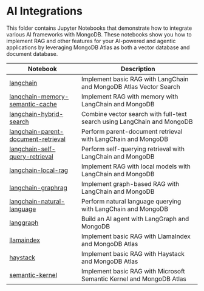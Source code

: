 # AI Integrations

This folder contains Jupyter Notebooks that demonstrate how to integrate various AI frameworks with MongoDB. These notebooks show you how to implement RAG and other features for your AI-powered and agentic applications by leveraging MongoDB Atlas as both a vector database and document database.

| Notebook | Description |
|----------|-------------|
| [langchain](https://github.com/mongodb/docs-notebooks/blob/main/ai-integrations/langchain.ipynb) | Implement basic RAG with LangChain and MongoDB Atlas Vector Search |
| [langchain-memory-semantic-cache](https://github.com/mongodb/docs-notebooks/blob/main/ai-integrations/langchain-memory-semantic-cache.ipynb) | Implement RAG with memory with LangChain and MongoDB |
| [langchain-hybrid-search](https://github.com/mongodb/docs-notebooks/blob/main/ai-integrations/langchain-hybrid-search.ipynb) | Combine vector search with full-text search using LangChain and MongoDB |
| [langchain-parent-document-retrieval](https://github.com/mongodb/docs-notebooks/blob/main/ai-integrations/langchain-parent-document-retrieval.ipynb) | Perform parent-document retrieval with LangChain and MongoDB |
| [langchain-self-query-retrieval](https://github.com/mongodb/docs-notebooks/blob/main/ai-integrations/langchain-self-query-retrieval.ipynb) | Perform self-querying retrieval with LangChain and MongoDB |
| [langchain-local-rag](https://github.com/mongodb/docs-notebooks/blob/main/ai-integrations/langchain-local-rag.ipynb) | Implement RAG with local models with LangChain and MongoDB |
| [langchain-graphrag](https://github.com/mongodb/docs-notebooks/blob/main/ai-integrations/langchain-graphrag.ipynb) | Implement graph-based RAG with LangChain and MongoDB |
| [langchain-natural-language](https://github.com/mongodb/docs-notebooks/blob/main/ai-integrations/langchain-natural-language.ipynb) | Perform natural language querying with LangChain and MongoDB |
| [langgraph](https://github.com/mongodb/docs-notebooks/blob/main/ai-integrations/langgraph.ipynb) | Build an AI agent with LangGraph and MongoDB |
| [llamaindex](https://github.com/mongodb/docs-notebooks/blob/main/ai-integrations/llamaindex.ipynb) | Implement basic RAG with LlamaIndex and MongoDB Atlas |
| [haystack](https://github.com/mongodb/docs-notebooks/blob/main/ai-integrations/haystack.ipynb) | Implement basic RAG with Haystack and MongoDB Atlas |
| [semantic-kernel](https://github.com/mongodb/docs-notebooks/blob/main/ai-integrations/semantic-kernel.ipynb) | Implement basic RAG with Microsoft Semantic Kernel and MongoDB Atlas |
